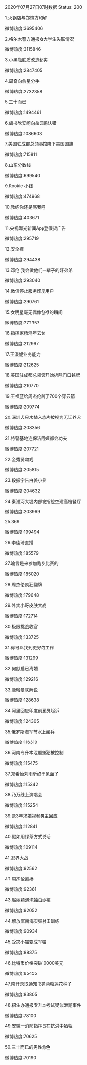 2020年07月27日07时数据
Status: 200

1.火锅店与郑恺方和解

微博热度:3695406

2.格尔木警方通报女大学生失联情况

微博热度:3115846

3.小黑瓶肤质改造纪实

微博热度:2847405

4.周奇向俞星分手

微博热度:2732358

5.三十而已

微博热度:1494461

6.虞书欣安崎向岳云鹏认错

微博热度:1086603

7.美国驻成都总领事馆降下美国国旗

微博热度:715811

8.山东分数线

微博热度:699540

9.Rookie 小钰

微博热度:474968

10.教练你还是骂我吧

微博热度:403671

11.央视曝光新闻App登假货广告

微博热度:295719

12.安全裤

微博热度:294438

13.邓伦 我会做他们一辈子的好弟弟

微博热度:293040

14.微信停止服务印度用户

微博热度:290761

15.女明星毫无偶像包袱的瞬间

微博热度:272357

16.指挥家杨鸿年去世

微博热度:212997

17.王漫妮业务能力

微博热度:212625

18.美国驻成都总领馆开始拆除门口铭牌

微博热度:210770

19.王祖蓝给周杰伦刷了700个穿云箭

微博热度:209774

20.深圳犬只未植入芯片被视为无证养犬

微博热度:208356

21.特警基地连保洁阿姨都会功夫

微博热度:207721

22.金秀贤吻戏

微博热度:205815

23.段振宇告白姜小果

微博热度:204632

24.秦淮河大堤内部被指挖空建高档餐厅

微博热度:203969

25.369

微博热度:199494

26.李佳琦直播

微博热度:185579

27.喻言是来参加跑步比赛的

微博热度:185020

28.周杰伦疯狂翻牌

微博热度:179648

29.外卖小哥皮肤大战

微博热度:172714

30.极限挑战收官

微博热度:133725

31.你可以找到更好的工作

微博热度:131299

32.何猷启已离婚

微博热度:129216

33.鹿晗曼联解说

微博热度:128638

34.阿里回应印度前雇员起诉

微博热度:124305

35.俄罗斯海军节水上阅兵

微博热度:116319

36.河南专升本泄题嫌犯被控制

微博热度:115475

37.郑希怡刘雨昕终于见面了

微博热度:115342

38.乃万线上演唱会

微博热度:115254

39.录3年求婚视频男主回应

微博热度:112841

40.假如用绿茶方式说话

微博热度:109114

41.忍界大战

微博热度:92562

42.周杰伦直播

微博热度:92361

43.赵丽颖泡泡袖白纱裙

微博热度:92052

44.解放军南海实弹射击训练

微博热度:90934

45.受灾小猫变成军喵

微博热度:88375

46.比特币价格突破10000美元

微博热度:85455

47.南开录取通知书送两粒莲花种子

微博热度:83805

48.招生办通报专升本考试疑似泄题事件

微博热度:78100

49.安徽一消防指挥员在抗洪中牺牲

微博热度:70625

50.三十而已的男性角色

微博热度:70190

